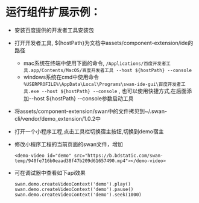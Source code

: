 # 运行组件扩展示例：

- 安装百度提供的开发者工具安装包
- 打开开发者工具, ${hostPath}为文档中assets/component-extension/ide的路径
    - mac系统在终端中使用下面的命令,
    `/Applications/百度开发者工具.app/Contents/MacOS/百度开发者工具 --host ${hostPath} --console`
    - windows系统在cmd中使用命令 `%USERPROFILE%\AppData\Local\Programs\swan-ide-gui\百度开发者工具.exe --host ${hostPath} --console` ,
    也可以使用快捷方式,在后面添加--host ${hostPath} --console参数启动工具
- 将assets/component-extension/swan中的文件拷贝到~/.swan-cli/vendor/demo_extension/1.0.2中

- 打开一个小程序工程,点击工具栏切换宿主按钮,切换到demo宿主
- 修改小程序工程的当前页面的swan文件，增加
  ```
  <demo-video id="demo" src="https://b.bdstatic.com/swan-temp/940fe716b0eaad38f47b209d61657490.mp4"></demo-video>
  ```
- 可在调试器中查看如下api效果
  ```
  swan.demo.createVideoContext('demo').play()
  swan.demo.createVideoContext('demo').pause()
  swan.demo.createVideoContext('demo').seek(1000)
```
